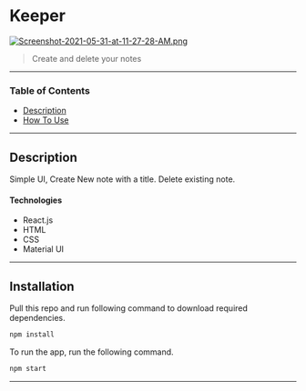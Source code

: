 # Keeper

[![Screenshot-2021-05-31-at-11-27-28-AM.png](https://i.postimg.cc/pXqyHV1z/Screenshot-2021-05-31-at-11-27-28-AM.png)](https://postimg.cc/CznwC00x)

> Create and delete your notes

---

### Table of Contents

- [Description](#description)
- [How To Use](#how-to-use)

---

## Description

Simple UI,
Create New note with a title.
Delete existing note.

#### Technologies

- React.js
- HTML
- CSS
- Material UI

---

## Installation

Pull this repo and run following command to download required dependencies.

```html
npm install
```

To run the app, run the following command.

```html
npm start
```

---
